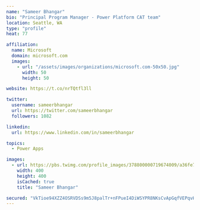```yaml
---
name: "Sameer Bhangar"
bio: "Principal Program Manager - Power Platform CAT team"
location: Seattle, WA
type: "profile"
heat: 77

affiliation:
  name: Microsoft
  domain: microsoft.com
  images:
    - url: "/assets/images/organizations/microsoft.com-50x50.jpg"
      width: 50
      height: 50

website: https://t.co/nrTQtfl3ll

twitter:
  username: sameerbhangar
  url: https://twitter.com/sameerbhangar
  followers: 1082

linkedin:
  url: https://www.linkedin.com/in/sameerbhangar

topics:
  - Power Apps

images:
  - url: https://pbs.twimg.com/profile_images/378800000719674009/a36fe7ddfab1778b76e5793772e43798_400x400.jpeg
    width: 400
    height: 400
    isCached: true
    title: "Sameer Bhangar"

secured: "VkTioe94XZZ4OSRVDSs9m5J8palTr+nFPueI4DiWSYPR8NKsCvApGqfVEPqvHqHe5+e3+7VsD5SNh1MP44CTtTPf3beloviaMj0PRoeMOzJbyI1xCNLTQzwSLk4NKwREqWeWWJfzW3eqgFZ+7rCRvXtJoQukiLahCROKITR02DNAstMownnaEoqxCoGKvqEfaNrKQDFy/aAHbUY9H0v0turDpU5Bb/aiTtHViemYMub0yv2PjDmLWtVVS4e1PuyQDfEPnrqyCPwdYfxmmYtRmeGG0cLwKnKYqNCotr3gInZ5/OCPTl08LKcZfL088xKfapYZlzoP4ZB8QcgMUJFiTLVed+NKyrrNpZ/nwggYgwO1VMnVsyQElH3QJfCK7pogstyOeAi8vjElpiXvAKPHlsHG80PPquCOt0rETXhA2JM=;FE3Otf1DbjHsLr/9JTHV5g=="
---
```


